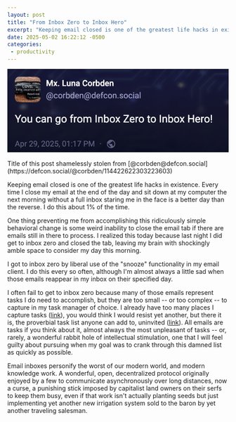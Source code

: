```yaml
---
layout: post
title: "From Inbox Zero to Inbox Hero"
excerpt: "Keeping email closed is one of the greatest life hacks in existence"
date: 2025-05-02 16:22:12 -0500
categories: 
 - productivity
---
```


![](/assets/2025/05/inbox-hero.png)
<p class="caption" markdown="1">Title of this post shamelessly stolen from [@corbden@defcon.social](https://defcon.social/@corbden/114422622303223603)</p>

Keeping email closed is one of the greatest life hacks in existence. Every time I close my email at the end of the day and sit down at my computer the next morning without a full inbox staring me in the face is a better day than the reverse. I do this about 1% of the time.

One thing preventing me from accomplishing this ridiculously simple behavioral change is some weird inability to close the email tab if there are emails still in there to process. I realized this today because last night I did get to inbox zero and closed the tab, leaving my brain with shockingly amble space to consider my day this morning.

I got to inbox zero by liberal use of the "snooze" functionality in my email client. I do this every so often, although I'm almost always a little sad when those emails reappear in my inbox on their specified day.

I often fail to get to inbox zero because many of those emails represent tasks I do need to accomplish, but they are too small -- or too complex -- to capture in my task manager of choice. I already have too many places I capture tasks ([link](/2024/10/28/the-trouble-with-tools/)), you would think I would resist yet another, but there it is, the proverbial task list anyone can add to, uninvited ([link](https://www.linkedin.com/pulse/email-todo-list-made-you-other-people-jason-hreha/)). All emails are tasks if you think about it, almost always the most unpleasant of tasks -- or, rarely, a wonderful rabbit hole of intellectual stimulation, one that I will feel guilty about pursuing when my goal was to crank through this damned list as quickly as possible.

Email inboxes personify the worst of our modern world, and modern knowledge work. A wonderful, open, decentralized protocol originally enjoyed by a few to communicate asynchronously over long distances, now a curse, a punishing stick imposed by capitalist land owners on their serfs to keep them busy, even if that work isn't actually planting seeds but just implementing yet another new irrigation system sold to the baron by yet another traveling salesman.
